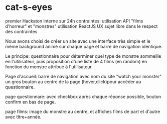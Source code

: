 # cat-s-eyes
premier Hackaton interne sur 24h
contraintes:
utilisation API "films d'horreur" et  "monstres"
utilisation ReactJS
UX
sujet libre dans le respect des contraintes

Nous avons choisi de créer un site avec une interface très simple
et le même background animé sur chaque page et barre de navigation identique.

Le principe:
questionnaire pour déterminer quel type de monstre sommeille en l'utilisateur,
puis proposition d'une liste de 4 films (en random) en fonction du monstre attribué à l'utilisateur.

Page d'accueil: barre de navigation avec nom du site "watch your monster"
un gros bouton au centre de la page (hover,click)pour accéder au questionnaire.

page questionnare: avec checkbox après chaque réponse possible,
bouton confirm en bas de page.

page films: image du monstre au centre, et affiches films de part et d'autre
avec tître+année.
